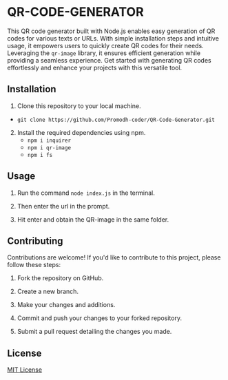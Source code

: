 # QR-CODE-GENERATOR
This QR code generator built with Node.js enables easy generation of QR codes for various texts or URLs. With simple installation steps and intuitive usage, it empowers users to quickly create QR codes for their needs. Leveraging the `qr-image` library, it ensures efficient generation while providing a seamless experience. Get started with generating QR codes effortlessly and enhance your projects with this versatile tool.

## Installation
1. Clone this repository to your local machine.

- `git clone https://github.com/Promodh-coder/QR-Code-Generator.git`

2. Install the required dependencies using npm.
   - `npm i inquirer`
   - `npm i qr-image`
   - `npm i fs`
  
## Usage

1. Run the command `node index.js` in the terminal.

2. Then enter the url in the prompt.

3. Hit enter and obtain the QR-image in the same folder.

## Contributing

Contributions are welcome! If you'd like to contribute to this project, please follow these steps:

1. Fork the repository on GitHub.

2. Create a new branch.

3. Make your changes and additions.

4. Commit and push your changes to your forked repository.

5. Submit a pull request detailing the changes you made.

## License

[MIT License](LICENSE)

